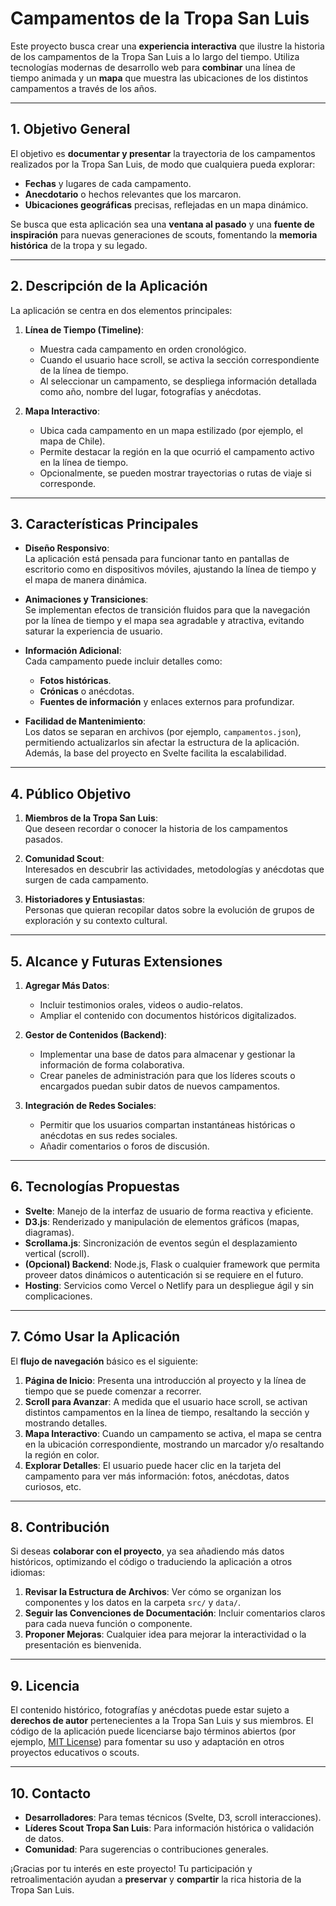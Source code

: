 # Campamentos de la Tropa San Luis

Este proyecto busca crear una **experiencia interactiva** que ilustre la historia de los campamentos de la Tropa San Luis a lo largo del tiempo. Utiliza tecnologías modernas de desarrollo web para **combinar** una línea de tiempo animada y un **mapa** que muestra las ubicaciones de los distintos campamentos a través de los años.

---

## 1. **Objetivo General**

El objetivo es **documentar y presentar** la trayectoria de los campamentos realizados por la Tropa San Luis, de modo que cualquiera pueda explorar:
- **Fechas** y lugares de cada campamento.
- **Anecdotario** o hechos relevantes que los marcaron.
- **Ubicaciones geográficas** precisas, reflejadas en un mapa dinámico.

Se busca que esta aplicación sea una **ventana al pasado** y una **fuente de inspiración** para nuevas generaciones de scouts, fomentando la **memoria histórica** de la tropa y su legado.

---

## 2. **Descripción de la Aplicación**

La aplicación se centra en dos elementos principales:

1. **Línea de Tiempo (Timeline)**:  
   - Muestra cada campamento en orden cronológico.  
   - Cuando el usuario hace scroll, se activa la sección correspondiente de la línea de tiempo.  
   - Al seleccionar un campamento, se despliega información detallada como año, nombre del lugar, fotografías y anécdotas.

2. **Mapa Interactivo**:  
   - Ubica cada campamento en un mapa estilizado (por ejemplo, el mapa de Chile).  
   - Permite destacar la región en la que ocurrió el campamento activo en la línea de tiempo.  
   - Opcionalmente, se pueden mostrar trayectorias o rutas de viaje si corresponde.

---

## 3. **Características Principales**

- **Diseño Responsivo**:  
  La aplicación está pensada para funcionar tanto en pantallas de escritorio como en dispositivos móviles, ajustando la línea de tiempo y el mapa de manera dinámica.

- **Animaciones y Transiciones**:  
  Se implementan efectos de transición fluidos para que la navegación por la línea de tiempo y el mapa sea agradable y atractiva, evitando saturar la experiencia de usuario.

- **Información Adicional**:  
  Cada campamento puede incluir detalles como:  
  - **Fotos históricas**.  
  - **Crónicas** o anécdotas.  
  - **Fuentes de información** y enlaces externos para profundizar.

- **Facilidad de Mantenimiento**:  
  Los datos se separan en archivos (por ejemplo, `campamentos.json`), permitiendo actualizarlos sin afectar la estructura de la aplicación.  
  Además, la base del proyecto en Svelte facilita la escalabilidad.

---

## 4. **Público Objetivo**

1. **Miembros de la Tropa San Luis**:  
   Que deseen recordar o conocer la historia de los campamentos pasados.

2. **Comunidad Scout**:  
   Interesados en descubrir las actividades, metodologías y anécdotas que surgen de cada campamento.

3. **Historiadores y Entusiastas**:  
   Personas que quieran recopilar datos sobre la evolución de grupos de exploración y su contexto cultural.

---

## 5. **Alcance y Futuras Extensiones**

1. **Agregar Más Datos**:  
   - Incluir testimonios orales, videos o audio-relatos.  
   - Ampliar el contenido con documentos históricos digitalizados.

2. **Gestor de Contenidos (Backend)**:  
   - Implementar una base de datos para almacenar y gestionar la información de forma colaborativa.  
   - Crear paneles de administración para que los líderes scouts o encargados puedan subir datos de nuevos campamentos.

3. **Integración de Redes Sociales**:  
   - Permitir que los usuarios compartan instantáneas históricas o anécdotas en sus redes sociales.  
   - Añadir comentarios o foros de discusión.

---

## 6. **Tecnologías Propuestas**

- **Svelte**: Manejo de la interfaz de usuario de forma reactiva y eficiente.  
- **D3.js**: Renderizado y manipulación de elementos gráficos (mapas, diagramas).  
- **Scrollama.js**: Sincronización de eventos según el desplazamiento vertical (scroll).  
- **(Opcional) Backend**: Node.js, Flask o cualquier framework que permita proveer datos dinámicos o autenticación si se requiere en el futuro.  
- **Hosting**: Servicios como Vercel o Netlify para un despliegue ágil y sin complicaciones.

---

## 7. **Cómo Usar la Aplicación**

El **flujo de navegación** básico es el siguiente:

1. **Página de Inicio**: Presenta una introducción al proyecto y la línea de tiempo que se puede comenzar a recorrer.  
2. **Scroll para Avanzar**: A medida que el usuario hace scroll, se activan distintos campamentos en la línea de tiempo, resaltando la sección y mostrando detalles.  
3. **Mapa Interactivo**: Cuando un campamento se activa, el mapa se centra en la ubicación correspondiente, mostrando un marcador y/o resaltando la región en color.  
4. **Explorar Detalles**: El usuario puede hacer clic en la tarjeta del campamento para ver más información: fotos, anécdotas, datos curiosos, etc.

---

## 8. **Contribución**

Si deseas **colaborar con el proyecto**, ya sea añadiendo más datos históricos, optimizando el código o traduciendo la aplicación a otros idiomas:

1. **Revisar la Estructura de Archivos**: Ver cómo se organizan los componentes y los datos en la carpeta `src/` y `data/`.  
2. **Seguir las Convenciones de Documentación**: Incluir comentarios claros para cada nueva función o componente.  
3. **Proponer Mejoras**: Cualquier idea para mejorar la interactividad o la presentación es bienvenida.

---

## 9. **Licencia**

El contenido histórico, fotografías y anécdotas puede estar sujeto a **derechos de autor** pertenecientes a la Tropa San Luis y sus miembros. El código de la aplicación puede licenciarse bajo términos abiertos (por ejemplo, [MIT License](https://opensource.org/licenses/MIT)) para fomentar su uso y adaptación en otros proyectos educativos o scouts.

---

## 10. **Contacto**

- **Desarrolladores**: Para temas técnicos (Svelte, D3, scroll interacciones).
- **Líderes Scout Tropa San Luis**: Para información histórica o validación de datos.
- **Comunidad**: Para sugerencias o contribuciones generales.

¡Gracias por tu interés en este proyecto! Tu participación y retroalimentación ayudan a **preservar** y **compartir** la rica historia de la Tropa San Luis.